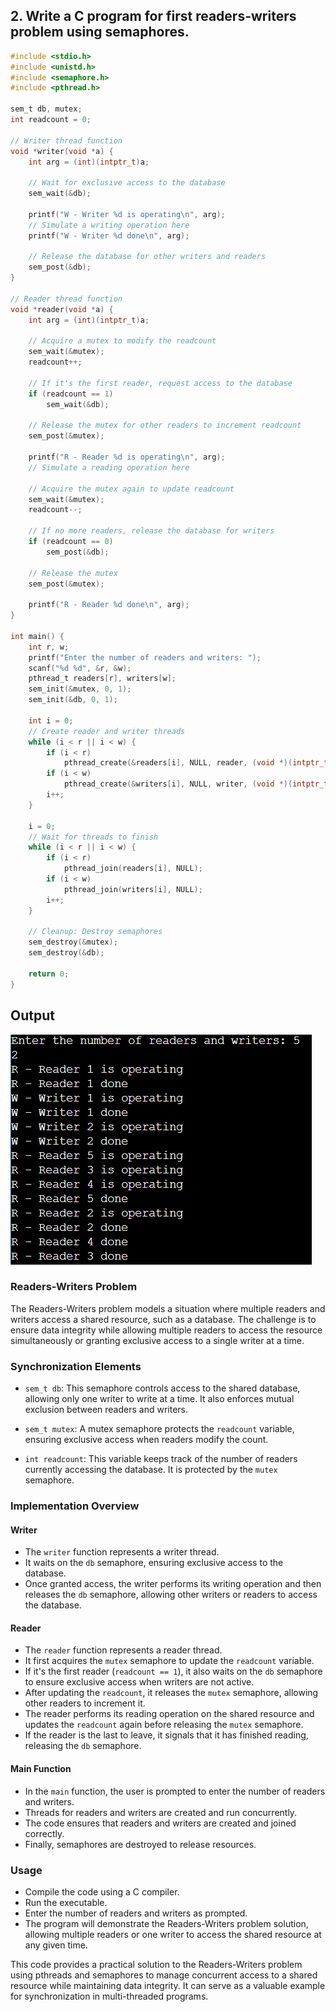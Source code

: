 ## 2. Write a C program for first readers-writers problem using semaphores.

```c
#include <stdio.h>
#include <unistd.h>
#include <semaphore.h>
#include <pthread.h>

sem_t db, mutex;
int readcount = 0;

// Writer thread function
void *writer(void *a) {
    int arg = (int)(intptr_t)a;

    // Wait for exclusive access to the database
    sem_wait(&db);

    printf("W - Writer %d is operating\n", arg);
    // Simulate a writing operation here
    printf("W - Writer %d done\n", arg);

    // Release the database for other writers and readers
    sem_post(&db);
}

// Reader thread function
void *reader(void *a) {
    int arg = (int)(intptr_t)a;

    // Acquire a mutex to modify the readcount
    sem_wait(&mutex);
    readcount++;

    // If it's the first reader, request access to the database
    if (readcount == 1)
        sem_wait(&db);

    // Release the mutex for other readers to increment readcount
    sem_post(&mutex);

    printf("R - Reader %d is operating\n", arg);
    // Simulate a reading operation here

    // Acquire the mutex again to update readcount
    sem_wait(&mutex);
    readcount--;

    // If no more readers, release the database for writers
    if (readcount == 0)
        sem_post(&db);

    // Release the mutex
    sem_post(&mutex);

    printf("R - Reader %d done\n", arg);
}

int main() {
    int r, w;
    printf("Enter the number of readers and writers: ");
    scanf("%d %d", &r, &w);
    pthread_t readers[r], writers[w];
    sem_init(&mutex, 0, 1);
    sem_init(&db, 0, 1);

    int i = 0;
    // Create reader and writer threads
    while (i < r || i < w) {
        if (i < r)
            pthread_create(&readers[i], NULL, reader, (void *)(intptr_t)(i + 1));
        if (i < w)
            pthread_create(&writers[i], NULL, writer, (void *)(intptr_t)(i + 1));
        i++;
    }

    i = 0;
    // Wait for threads to finish
    while (i < r || i < w) {
        if (i < r)
            pthread_join(readers[i], NULL);
        if (i < w)
            pthread_join(writers[i], NULL);
        i++;
    }

    // Cleanup: Destroy semaphores
    sem_destroy(&mutex);
    sem_destroy(&db);
    
    return 0;
}


```
## Output
![Alt text](image-4.png)

### Readers-Writers Problem

The Readers-Writers problem models a situation where multiple readers and writers access a shared resource, such as a database. The challenge is to ensure data integrity while allowing multiple readers to access the resource simultaneously or granting exclusive access to a single writer at a time.

### Synchronization Elements

- `sem_t db`: This semaphore controls access to the shared database, allowing only one writer to write at a time. It also enforces mutual exclusion between readers and writers.

- `sem_t mutex`: A mutex semaphore protects the `readcount` variable, ensuring exclusive access when readers modify the count.

- `int readcount`: This variable keeps track of the number of readers currently accessing the database. It is protected by the `mutex` semaphore.

### Implementation Overview

#### Writer
- The `writer` function represents a writer thread.
- It waits on the `db` semaphore, ensuring exclusive access to the database.
- Once granted access, the writer performs its writing operation and then releases the `db` semaphore, allowing other writers or readers to access the database.

#### Reader
- The `reader` function represents a reader thread.
- It first acquires the `mutex` semaphore to update the `readcount` variable.
- If it's the first reader (`readcount == 1`), it also waits on the `db` semaphore to ensure exclusive access when writers are not active.
- After updating the `readcount`, it releases the `mutex` semaphore, allowing other readers to increment it.
- The reader performs its reading operation on the shared resource and updates the `readcount` again before releasing the `mutex` semaphore.
- If the reader is the last to leave, it signals that it has finished reading, releasing the `db` semaphore.

#### Main Function
- In the `main` function, the user is prompted to enter the number of readers and writers.
- Threads for readers and writers are created and run concurrently.
- The code ensures that readers and writers are created and joined correctly.
- Finally, semaphores are destroyed to release resources.

### Usage
- Compile the code using a C compiler.
- Run the executable.
- Enter the number of readers and writers as prompted.
- The program will demonstrate the Readers-Writers problem solution, allowing multiple readers or one writer to access the shared resource at any given time.

This code provides a practical solution to the Readers-Writers problem using pthreads and semaphores to manage concurrent access to a shared resource while maintaining data integrity. It can serve as a valuable example for synchronization in multi-threaded programs.